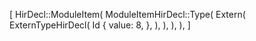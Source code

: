 [
    HirDecl::ModuleItem(
        ModuleItemHirDecl::Type(
            Extern(
                ExternTypeHirDecl(
                    Id {
                        value: 8,
                    },
                ),
            ),
        ),
    ),
]
